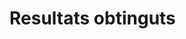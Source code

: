 <!-- TITLE: Resultats Obtinguts -->
<!-- SUBTITLE: Resultats Obtinguts(linies de codi, fitxers, etc) -->

# Resultats obtinguts